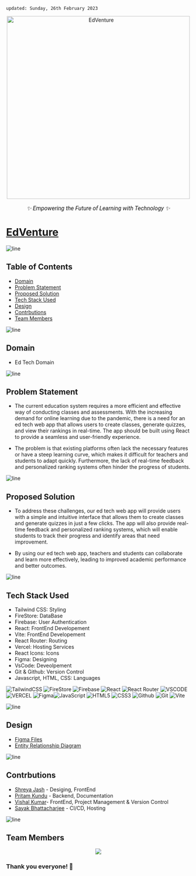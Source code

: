     updated: Sunday, 26th February 2023

<div align="center">
    <a href="https://ed-venture-ui-git-dev-hackerracer.vercel.app/">
        <img width=500 src="https://user-images.githubusercontent.com/75939390/221270001-2383e5dd-7892-4691-b393-ea7d8483a2ec.png" alt="EdVenture">
    </a>
    <p style="font-family: roboto, calibri; font-size:12pt; font-style:italic"> ✨ Empowering the Future of Learning with Technology ✨</p>
</div>

# [EdVenture](https://ed-venture-ui-git-dev-hackerracer.vercel.app/)

![line]

## Table of Contents

-   [Domain](#domain)
-   [Problem Statement](#problem-statement)
-   [Proposed Solution](#proposed-solution)
-   [Tech Stack Used](#tech-stack-used)
-   [Design](#design)
-   [Contrbutions](#contrbutions)
-   [Team Members](#team-members)

![line]

## Domain

-   Ed Tech Domain

![line]

## Problem Statement

-   The current education system requires a more efficient and effective way of conducting classes and assessments. With the increasing demand for online learning due to the pandemic, there is a need for an ed tech web app that allows users to create classes, generate quizzes, and view their rankings in real-time. The app should be built using React to provide a seamless and user-friendly experience.

-   The problem is that existing platforms often lack the necessary features or have a steep learning curve, which makes it difficult for teachers and students to adapt quickly. Furthermore, the lack of real-time feedback and personalized ranking systems often hinder the progress of students.

![line]

## Proposed Solution

-   To address these challenges, our ed tech web app will provide users with a simple and intuitive interface that allows them to create classes and generate quizzes in just a few clicks. The app will also provide real-time feedback and personalized ranking systems, which will enable students to track their progress and identify areas that need improvement.

-   By using our ed tech web app, teachers and students can collaborate and learn more effectively, leading to improved academic performance and better outcomes.

![line]

## Tech Stack Used

-   Tailwind CSS: Styling
-   FireStore: DataBase
-   Firebase: User Authentication
-   React: FrontEnd Developement
-   Vite: FrontEnd Developement
-   React Router: Routing
-   Vercel: Hosting Services
-   React Icons: Icons
-   Figma: Designing
-   VsCode: Deveolpement
-   Git & Github: Version Control
-   Javascript, HTML, CSS: Languages

![TailwindCSS](https://img.shields.io/badge/tailwindcss-%2338B2AC.svg?style=for-the-badge&logo=tailwind-css&logoColor=white) ![FireStore](https://img.shields.io/badge/Firestore-03cafc?style=for-the-badge&logo=Firebase&logoColor=white) ![Firebase](https://img.shields.io/badge/Firebase-fcba03?style=for-the-badge&logo=Firebase&logoColor=white) ![React](https://img.shields.io/badge/react-%2320232a.svg?style=for-the-badge&logo=react&logoColor=%2361DAFB) ![React Router](https://img.shields.io/badge/React_Router-CA4245?style=for-the-badge&logo=react-router&logoColor=white) ![VSCODE](https://img.shields.io/badge/VSCode-%23007ACC.svg?style=for-the-badge&logo=visual-studio-code&logoColor=white) ![VERCEL](https://camo.githubusercontent.com/2fae549118710fd8284be62292b9e9a6cdd561cb50d46f35938b08dc3fc2c4e7/68747470733a2f2f696d672e736869656c64732e696f2f62616467652f56657263656c2d3030303030303f7374796c653d666f722d7468652d6261646765266c6f676f3d76657263656c266c6f676f436f6c6f723d7768697465) ![Figma](https://img.shields.io/badge/figma-%23F24E1E.svg?style=for-the-badge&logo=figma&logoColor=white)![JavaScript](https://img.shields.io/badge/javascript-%23323330.svg?style=for-the-badge&logo=javascript&logoColor=%23F7DF1E) ![HTML5](https://img.shields.io/badge/html5-%23E34F26.svg?style=for-the-badge&logo=html5&logoColor=white) ![CSS3](https://img.shields.io/badge/css3-%231572B6.svg?style=for-the-badge&logo=css3&logoColor=white) ![Github](https://img.shields.io/badge/GitHub-%23121011.svg?style=for-the-badge&logo=github&logoColor=white) ![Git](https://img.shields.io/badge/git-%23F05033.svg?style=for-the-badge&logo=git&logoColor=white) ![Vite](https://camo.githubusercontent.com/c1ee3046774b3a0f6165dbe7f4e8a323f583f21e48d60a4dba8edb49fc2463bc/68747470733a2f2f696d672e736869656c64732e696f2f62616467652f566974652d4237334246453f7374796c653d666f722d7468652d6261646765266c6f676f3d76697465266c6f676f436f6c6f723d464644363245)

![line]

## Design

-   [Figma Files](https://www.figma.com/file/amsFHPBOz8KBLw45g6bg2G/EdVenture?t=MhIhGoWwzfajho57-0)
-   [Entity Relationship Diagram](https://drive.google.com/file/d/1ziNfBVq5nwJLLJQn2ogkDdENevPNJfu0/view)

![line]

## Contrbutions

-   [Shreya Jash] - Desiging, FrontEnd
-   [Pritam Kundu] - Backend, Documentation
-   [Vishal Kumar]- FrontEnd, Project Management & Version Control
-   [Sayak Bhattacharjee] - CI/CD, Hosting

![line]

## Team Members

<div align="center">
    <a  href="https://github.com/Ed-Venture/Ed-Venture-UI/graphs/contributors">
        <img src="https://contrib.rocks/image?repo=Ed-Venture/Ed-Venture-UI" />
    </a>
</div>

### Thank you everyone! 💚

[line]: https://user-images.githubusercontent.com/75939390/137615281-3a875960-92cc-407f-97fe-fd2319bdb252.png
[shreya jash]: https://github.com/Shreya-Jash
[pritam kundu]: https://github.com/warmachine028
[vishal kumar]: https://github.com/vishaaal
[sayak bhattacharjee]: https://github.com/Sayak18

